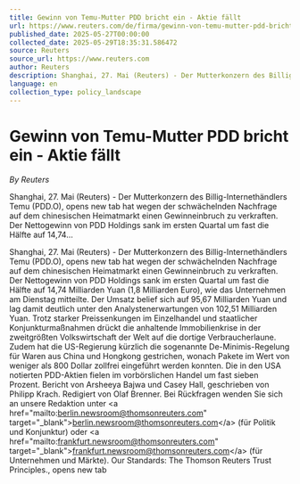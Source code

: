 ```yaml
---
title: Gewinn von Temu-Mutter PDD bricht ein - Aktie fällt
url: https://www.reuters.com/de/firma/gewinn-von-temu-mutter-pdd-bricht-ein-aktie-fllt-2025-05-27/
published_date: 2025-05-27T00:00:00
collected_date: 2025-05-29T18:35:31.586472
source: Reuters
source_url: https://www.reuters.com
author: Reuters
description: Shanghai, 27. Mai (Reuters) - Der Mutterkonzern des Billig-Internethändlers Temu (PDD.O), opens new tab hat wegen der schwächelnden Nachfrage auf dem chinesischen Heimatmarkt einen Gewinneinbruch zu verkraften. Der Nettogewinn von PDD Holdings sank im ersten Quartal um fast die Hälfte auf 14,74...
language: en
collection_type: policy_landscape
---
```


# Gewinn von Temu-Mutter PDD bricht ein - Aktie fällt

*By Reuters*

Shanghai, 27. Mai (Reuters) - Der Mutterkonzern des Billig-Internethändlers Temu (PDD.O), opens new tab hat wegen der schwächelnden Nachfrage auf dem chinesischen Heimatmarkt einen Gewinneinbruch zu verkraften. Der Nettogewinn von PDD Holdings sank im ersten Quartal um fast die Hälfte auf 14,74...

Shanghai, 27. Mai (Reuters) - Der Mutterkonzern des Billig-Internethändlers Temu (PDD.O), opens new tab hat wegen der schwächelnden Nachfrage auf dem chinesischen Heimatmarkt einen Gewinneinbruch zu verkraften. Der Nettogewinn von PDD Holdings sank im ersten Quartal um fast die Hälfte auf 14,74 Milliarden Yuan (1,8 Milliarden Euro), wie das Unternehmen am Dienstag mitteilte. Der Umsatz belief sich auf 95,67 Milliarden Yuan und lag damit deutlich unter den Analystenerwartungen von 102,51 Milliarden Yuan. Trotz starker Preissenkungen im Einzelhandel und staatlicher Konjunkturmaßnahmen drückt die anhaltende Immobilienkrise in der zweitgrößten Volkswirtschaft der Welt auf die dortige Verbraucherlaune. Zudem hat die US-Regierung kürzlich die sogenannte De-Minimis-Regelung für Waren aus China und Hongkong gestrichen, wonach Pakete im Wert von weniger als 800 Dollar zollfrei eingeführt werden konnten. Die in den USA notierten PDD-Aktien fielen im vorbörslichen Handel um fast sieben Prozent. Bericht von Arsheeya Bajwa und Casey Hall, geschrieben von Philipp Krach. Redigiert von Olaf Brenner. Bei Rückfragen wenden Sie sich an unsere Redaktion unter &lt;a href="mailto:berlin.newsroom@thomsonreuters.com" target="_blank"&gt;berlin.newsroom@thomsonreuters.com&lt;/a&gt; (für Politik und Konjunktur) oder &lt;a href="mailto:frankfurt.newsroom@thomsonreuters.com" target="_blank"&gt;frankfurt.newsroom@thomsonreuters.com&lt;/a&gt; (für Unternehmen und Märkte). Our Standards: The Thomson Reuters Trust Principles., opens new tab
